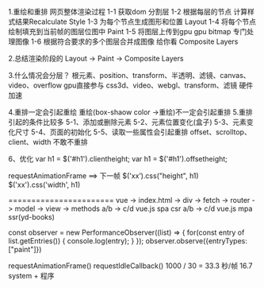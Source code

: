 1.重绘和重排  网页整体渲染过程
1-1 获取dom 分割层
1-2 根据每层的节点 计算样式结果Recalculate Style
1-3 为每个节点生成图形和位置 Layout
1-4 将每个节点绘制填充到当前帧的图层位图中 Paint
1-5 将图层上传到gpu gpu bitmap 专门处理图像
1-6 根据符合要求的多个图层合并成图像 给你看 Composite Layers

2.总结渲染阶段的 Layout -> Paint -> Composite Layers


3.什么情况会分层？
根元素、position、transform、半透明、滤镜、canvas、video、overflow
gpu直接参与
css3d、video、webgl、transform、滤镜 硬件加速

4.重排一定会引起重绘  重绘(box-shaow color ->重绘)不一定会引起重排
5.重排引起的条件比较多
5-1、添加或删除元素
5-2、元素位置变化(盒子)
5-3、元素变化尺寸
5-4、页面的初始化
5-5、读取一些属性会引起重排
    offset、scrolltop、client、width 不敢不重排

6、优化
var h1 = $('#h1').clientheight;
var h1 = $('#h1').offsetheight;

requestAnimationFrame ==> 下一帧
$('xx’).css("height", h1)
$('xx').css('width', h1)


=======================
vue -> index.html -> div -> fetch -> router -> model -> view -> methods
a/b -> c/d vue.js spa csr
a/b -> c/d vue.js mpa ssr(yd-books)

const observer = new PerformanceObserver((list) => {
  for(const entry of list.getEntries()) {
    console.log(entry);
  }
});
observer.observe({entryTypes:["paint"]})

requestAnimationFrame()
requestIdleCallback()
1000 / 30  = 33.3 秒/帧
16.7 system + 程序